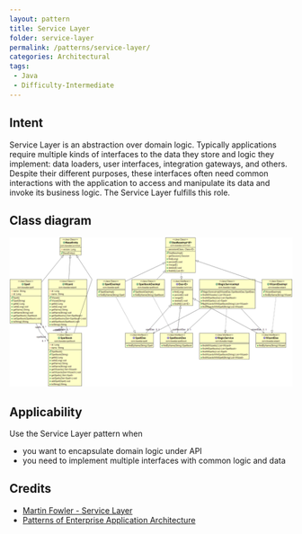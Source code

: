 ```yaml
---
layout: pattern
title: Service Layer
folder: service-layer
permalink: /patterns/service-layer/
categories: Architectural
tags:
 - Java
 - Difficulty-Intermediate
---
```


## Intent
Service Layer is an abstraction over domain logic. Typically
applications require multiple kinds of interfaces to the data they store and
logic they implement: data loaders, user interfaces, integration gateways, and
others. Despite their different purposes, these interfaces often need common
interactions with the application to access and manipulate its data and invoke
its business logic. The Service Layer fulfills this role.

## Class diagram
![alt text](./etc/service-layer.png "Service Layer")

## Applicability
Use the Service Layer pattern when

* you want to encapsulate domain logic under API
* you need to implement multiple interfaces with common logic and data

## Credits

* [Martin Fowler - Service Layer](http://martinfowler.com/eaaCatalog/serviceLayer.html)
* [Patterns of Enterprise Application Architecture](http://www.amazon.com/Patterns-Enterprise-Application-Architecture-Martin/dp/0321127420)
